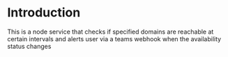 # Introduction 
This is a node service that checks if specified domains are reachable at certain intervals and alerts user via a teams webhook when the availability status changes
